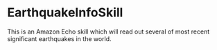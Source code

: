 # EarthquakeInfoSkill
This is an Amazon Echo skill which will read out several of most recent significant earthquakes in the world.
